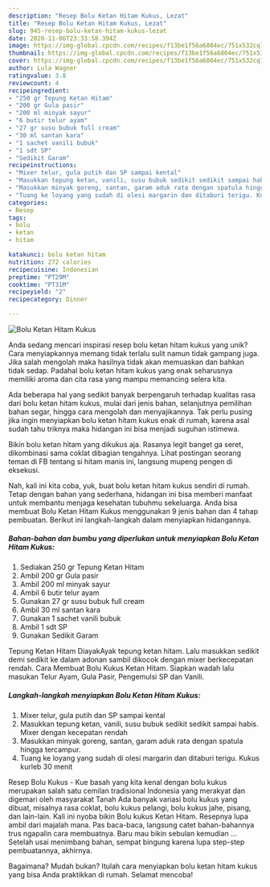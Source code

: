 ```yaml
---
description: "Resep Bolu Ketan Hitam Kukus, Lezat"
title: "Resep Bolu Ketan Hitam Kukus, Lezat"
slug: 945-resep-bolu-ketan-hitam-kukus-lezat
date: 2020-11-06T23:33:58.394Z
image: https://img-global.cpcdn.com/recipes/f13be1f56a6804ec/751x532cq70/bolu-ketan-hitam-kukus-foto-resep-utama.jpg
thumbnail: https://img-global.cpcdn.com/recipes/f13be1f56a6804ec/751x532cq70/bolu-ketan-hitam-kukus-foto-resep-utama.jpg
cover: https://img-global.cpcdn.com/recipes/f13be1f56a6804ec/751x532cq70/bolu-ketan-hitam-kukus-foto-resep-utama.jpg
author: Lula Wagner
ratingvalue: 3.8
reviewcount: 4
recipeingredient:
- "250 gr Tepung Ketan Hitam"
- "200 gr Gula pasir"
- "200 ml minyak sayur"
- "6 butir telur ayam"
- "27 gr susu bubuk full cream"
- "30 ml santan kara"
- "1 sachet vanili bubuk"
- "1 sdt SP"
- "Sedikit Garam"
recipeinstructions:
- "Mixer telur, gula putih dan SP sampai kental"
- "Masukkan tepung ketan, vanili, susu bubuk sedikit sedikit sampai habis. Mixer dengan kecepatan rendah"
- "Masukkan minyak goreng, santan, garam aduk rata dengan spatula hingga tercampur."
- "Tuang ke loyang yang sudah di olesi margarin dan ditaburi terigu. Kukus kurleb 30 menit"
categories:
- Resep
tags:
- bolu
- ketan
- hitam

katakunci: bolu ketan hitam 
nutrition: 272 calories
recipecuisine: Indonesian
preptime: "PT29M"
cooktime: "PT31M"
recipeyield: "2"
recipecategory: Dinner

---
```



![Bolu Ketan Hitam Kukus](https://img-global.cpcdn.com/recipes/f13be1f56a6804ec/751x532cq70/bolu-ketan-hitam-kukus-foto-resep-utama.jpg)

Anda sedang mencari inspirasi resep bolu ketan hitam kukus yang unik? Cara menyiapkannya memang tidak terlalu sulit namun tidak gampang juga. Jika salah mengolah maka hasilnya tidak akan memuaskan dan bahkan tidak sedap. Padahal bolu ketan hitam kukus yang enak seharusnya memiliki aroma dan cita rasa yang mampu memancing selera kita.

Ada beberapa hal yang sedikit banyak berpengaruh terhadap kualitas rasa dari bolu ketan hitam kukus, mulai dari jenis bahan, selanjutnya pemilihan bahan segar, hingga cara mengolah dan menyajikannya. Tak perlu pusing jika ingin menyiapkan bolu ketan hitam kukus enak di rumah, karena asal sudah tahu triknya maka hidangan ini bisa menjadi suguhan istimewa.

Bikin bolu ketan hitam yang dikukus aja. Rasanya legit banget ga seret, dikombinasi sama coklat dibagian tengahnya. Lihat postingan seorang teman di FB tentang si hitam manis ini, langsung mupeng pengen di eksekusi.


Nah, kali ini kita coba, yuk, buat bolu ketan hitam kukus sendiri di rumah. Tetap dengan bahan yang sederhana, hidangan ini bisa memberi manfaat untuk membantu menjaga kesehatan tubuhmu sekeluarga. Anda bisa membuat Bolu Ketan Hitam Kukus menggunakan 9 jenis bahan dan 4 tahap pembuatan. Berikut ini langkah-langkah dalam menyiapkan hidangannya.

<!--inarticleads1-->

##### Bahan-bahan dan bumbu yang diperlukan untuk menyiapkan Bolu Ketan Hitam Kukus:

1. Sediakan 250 gr Tepung Ketan Hitam
1. Ambil 200 gr Gula pasir
1. Ambil 200 ml minyak sayur
1. Ambil 6 butir telur ayam
1. Gunakan 27 gr susu bubuk full cream
1. Ambil 30 ml santan kara
1. Gunakan 1 sachet vanili bubuk
1. Ambil 1 sdt SP
1. Gunakan Sedikit Garam


Tepung Ketan Hitam DiayakAyak tepung ketan hitam. Lalu masukkan sedikit demi sedikit ke dalam adonan sambil dikocok dengan mixer berkecepatan rendah. Cara Membuat Bolu Kukus Ketan Hitam. Siapkan wadah lalu masukan Telur Ayam, Gula Pasir, Pengemulsi SP dan Vanili. 

<!--inarticleads2-->

##### Langkah-langkah menyiapkan Bolu Ketan Hitam Kukus:

1. Mixer telur, gula putih dan SP sampai kental
1. Masukkan tepung ketan, vanili, susu bubuk sedikit sedikit sampai habis. Mixer dengan kecepatan rendah
1. Masukkan minyak goreng, santan, garam aduk rata dengan spatula hingga tercampur.
1. Tuang ke loyang yang sudah di olesi margarin dan ditaburi terigu. Kukus kurleb 30 menit


Resep Bolu Kukus - Kue basah yang kita kenal dengan bolu kukus merupakan salah satu cemilan tradisional Indonesia yang merakyat dan digemari oleh masyarakat Tanah Ada banyak variasi bolu kukus yang dibuat, misalnya rasa coklat, bolu kukus pelangi, bolu kukus jahe, pisang, dan lain-lain. Kali ini nyoba bikin Bolu kukus Ketan Hitam. Resepnya lupa ambil dari majalah mana. Pas baca-baca, langsung catet bahan-bahannya trus ngapalin cara membuatnya. Baru mau bikin sebulan kemudian … Setelah usai menimbang bahan, sempat bingung karena lupa step-step pembuatannya, akhirnya. 

Bagaimana? Mudah bukan? Itulah cara menyiapkan bolu ketan hitam kukus yang bisa Anda praktikkan di rumah. Selamat mencoba!
